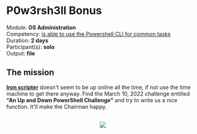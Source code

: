 # P0w3rsh3ll Bonus  

Module: **OS Administration** </br>
Competency: [is able to use the Powershell CLI for common tasks](./evaluation.md) </br>
Duration: **2 days** </br>
Participant(s): **solo** </br>
Output: **file**

## The mission

**[Iron scripter](https://ironscripter.us/)** doesn't seem to be up online all the time, if not use the time machine to get there anyway. Find the March 10, 2022 challenge entitled **"An Up and Down PowerShell Challenge"** and try to write us a nice function. It'll make the Chairman happy.
<br>
<br>

<p align="center">
  <img src="https://images3.memedroid.com/images/UPLOADED172/5c8ff6e3201a0.jpeg" />
</p>

